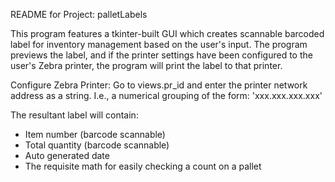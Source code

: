 README for Project: palletLabels

This program features a tkinter-built GUI which creates scannable barcoded label for inventory management based on the user's input.  The program previews the label, and if the printer settings have been configured to the user's Zebra printer, the program will print the label to that printer.

Configure Zebra Printer:
Go to views.pr_id and enter the printer network address as a string.  I.e., a numerical grouping of the form: 'xxx.xxx.xxx.xxx'

The resultant label will contain:
- Item number (barcode scannable)
- Total quantity (barcode scannable)
- Auto generated date
- The requisite math for easily checking a count on a pallet
